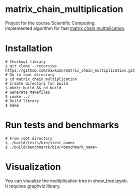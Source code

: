 # matrix_chain_multiplication
Project for the course Scientific Computing.  
Implemented algorithm for fast [matrix chain multiplication](https://en.wikipedia.org/wiki/Matrix_chain_multiplication).  


# Installation
```
# Checkout library
$ git clone --recursive https://github.com/maxkuzn/matrix_chain_multiplication.git
# Go to root directory
$ cd matrix_chain_multiplication
# Create directory for build
$ mkdir build && cd build
# Generate Makefiles
$ cmake ../
# Build library
$ make
```

# Run tests and benchmarks
```
# From root directory
$ ./build/tests/bin/<test_name>
$ ./build/benchmarsk/bin/<benchmark_name>
```

# Visualization
You can visualize the multiplication tree in show_tree.ipynb.  
It requires graphviz library.  
